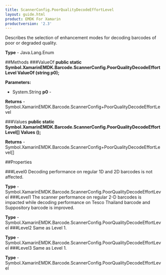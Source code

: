 ```yaml
---
title: ScannerConfig.PoorQualityDecodeEffortLevel
layout: guide.html 
product: EMDK For Xamarin 
productversion: '2.3' 
---
```

Describes the selection of enhancement modes for decoding barcodes of poor or degraded quality.

**Type** - Java.Lang.Enum

##Methods
###ValueOf
**public static Symbol.XamarinEMDK.Barcode.ScannerConfig.PoorQualityDecodeEffortLevel ValueOf (string p0);**


        

**Parameters:** 

* System.String **p0** - 
        

**Returns** - Symbol.XamarinEMDK.Barcode.ScannerConfig+PoorQualityDecodeEffortLevel

###Values
**public static Symbol.XamarinEMDK.Barcode.ScannerConfig.PoorQualityDecodeEffortLevel[] Values ();**


        


**Returns** - Symbol.XamarinEMDK.Barcode.ScannerConfig+PoorQualityDecodeEffortLevel[]

##Properties

###Level0
Decoding performance on regular 1D and 2D barcodes is not affected.

**Type** - Symbol.XamarinEMDK.Barcode.ScannerConfig.PoorQualityDecodeEffortLevel
###Level1
The scanner performance on regular 2-D barcodes is impacted while decoding performance on Tesco Thailand barcode and Suppository barcode is improved.

**Type** - Symbol.XamarinEMDK.Barcode.ScannerConfig.PoorQualityDecodeEffortLevel
###Level2
Same as Level 1.

**Type** - Symbol.XamarinEMDK.Barcode.ScannerConfig.PoorQualityDecodeEffortLevel
###Level3
Same as Level 1.

**Type** - Symbol.XamarinEMDK.Barcode.ScannerConfig.PoorQualityDecodeEffortLevel


